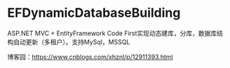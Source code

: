 # EFDynamicDatabaseBuilding
ASP.NET MVC + EntityFramework Code First实现动态建库，分库，数据库结构自动更新（多租户）。支持MySql，MSSQL

博客园：https://www.cnblogs.com/xhznl/p/12911393.html
